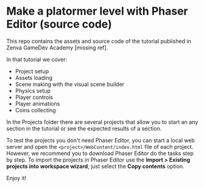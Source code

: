 # Make a platormer level with Phaser Editor (source code)

This repo contains the assets and source code of the tutorial published in Zenva GameDev Academy [missing ref].

In that tutorial we cover:

- Project setup
- Assets loading
- Scene making with the visual scene builder
- Physics setup
- Player controls
- Player animations
- Coins collecting

In the Projects folder there are several projects that allow you to start an any section in the tutorial or see the expected results of a section.

To test the projects you don't need Phaser Editor, you can start a local web server and open the `<project>/WebContent/index.html` file of each project. However, we recommend you to download Phaser Editor do the tasks step by step. To import the projects in Phaser Editor use the **Import > Existing projects into workspace wizard**, just select the **Copy contents** option.

Enjoy it!




